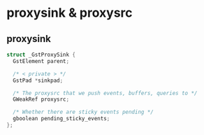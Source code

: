 # proxysink & proxysrc

## proxysink
```c
struct _GstProxySink {
  GstElement parent;

  /* < private > */
  GstPad *sinkpad;

  /* The proxysrc that we push events, buffers, queries to */
  GWeakRef proxysrc;

  /* Whether there are sticky events pending */
  gboolean pending_sticky_events;
};
```